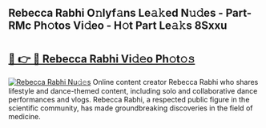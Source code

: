 ## Rebecca Rabhi O𝚗lyf𝚊ns Le𝚊𝚔ed N𝚞𝚍es - Part-RMc Ph𝚘tos Vi𝚍eo - H𝚘t Part Le𝚊𝚔s 8Sxxu

# <h2><a href="http://hf73sq.feru.top/?c=Rebecca+Rabhi">🔗 👉 🔴 Rebecca Rabhi Vi𝚍𝚎o Ph𝚘t𝚘𝚜</a></h2>

[![Rebecca Rabhi Nu𝚍𝚎s](https://i.imgur.com/0TWrTi3.gif)](http://hf73sq.feru.top/?c=Rebecca+Rabhi)
Online content creator Rebecca Rabhi who shares lifestyle and dance-themed content, including solo and collaborative dance performances and vlogs. Rebecca Rabhi, a respected public figure in the scientific community, has made groundbreaking discoveries in the field of medicine. 
